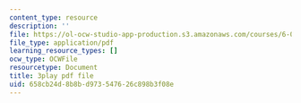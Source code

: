 ```yaml
---
content_type: resource
description: ''
file: https://ol-ocw-studio-app-production.s3.amazonaws.com/courses/6-01sc-introduction-to-electrical-engineering-and-computer-science-i-spring-2011/658cb24d8b8bd973547626c898b3f08e_abW4cppRABM.pdf
file_type: application/pdf
learning_resource_types: []
ocw_type: OCWFile
resourcetype: Document
title: 3play pdf file
uid: 658cb24d-8b8b-d973-5476-26c898b3f08e
---
```

